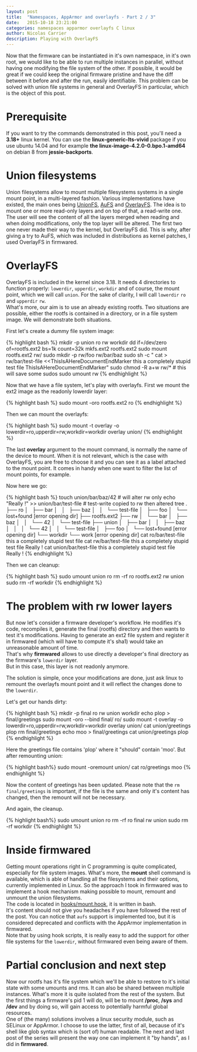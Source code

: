 ```yaml
---
layout: post
title:  "Namespaces, AppArmor and overlayfs - Part 2 / 3"
date:   2015-10-18 23:21:00
categories: namespaces apparmor overlayfs C linux
author: Nicolas Carrier
description: Playing with OverlayFS
---
```


Now that the firmware can be instantiated in it's own namespace, in it's own
root, we would like to be able to run multiple instances in parallel, without
having one modifying the file system of the other.
If possible, it would be great if we could keep the original firmware pristine
and have the diff between it before and after the run, easily identifiable.
This problem can be solved with union file systems in general and OverlayFS in
particular, which is the object of this post.

# Prerequisite

If you want to try the commands demonstrated in this post, you'll need a
**3.18+** linux kernel.
You can use the **linux-generic-lts-vivid** package if you use ubuntu 14.04 and
for example **the linux-image-4.2.0-0.bpo.1-amd64** on debian 8 from
**jessie-backports**.  

# Union filesystems

Union filesystems allow to mount multiple filesystems systems in a single mount
point, in a multi-layered fashion.
Various implementations have existed, the main ones being [UnionFS][unionfs],
[AuFS][aufs] and [OverlayFS][overlayfs].
The idea is to mount one or more read-only layers and on top of that, a
read-write one.
The user will see the content of all the layers merged when reading and when
doing modifications, only the top layer will be altered.
The first two one never made their way to the kernel, but OverlayFS did.
This is why, after giving a try to AuFS, which was included in distributions as
kernel patches, I used OverlayFS in firmwared.

# OverlayFS

OverlayFS is included in the kernel since 3.18.
It needs 4 directories to function properly: `lowerdir`, `upperdir`, `workdir`
and of course, the mount point, which we will call `union`.
For the sake of clarity, I will call `lowerdir` `ro` and `upperdir` `rw`.  
What's more, our aim is to use an already existing rootfs.
Two situations are possible, either the rootfs is contained in a directory, or
in a file system image.
We will demonstrate both situations.

First let's create a dummy file system image:

{% highlight bash %}
mkdir -p union ro rw workdir
dd if=/dev/zero of=rootfs.ext2 bs=1k count=32k
mkfs.ext2 rootfs.ext2 
sudo mount rootfs.ext2 rw/
sudo mkdir -p rw/foo rw/bar/baz
sudo sh -c " cat > rw/bar/test-file <<ThisIsAHereDocumentEndMarker
this a completely stupid test file
ThisIsAHereDocumentEndMarker"
sudo chmod -R a+w rw/* # this will save some sudos
sudo umount rw
{% endhighlight %}

Now that we have a file system, let's play with overlayfs.
First we mount the ext2 image as the readonly lowerdir layer:

{% highlight bash %}
sudo mount -oro rootfs.ext2 ro
{% endhighlight %}

Then we can mount the overlayfs:

{% highlight bash %}
sudo mount -t overlay -o lowerdir=ro,upperdir=rw,workdir=workdir overlay union/
{% endhighlight %}

The last **overlay** argument to the mount command, is normally the name of the
device to mount.
When it is not relevant, which is the case with OverlayFS, you are free to
choose it and you can see it as a label attached to the mount point.
It comes in handy when one want to filter the list of mount points, for example.

Now here we go:

{% highlight bash %}
touch union/bar/baz/42 # will alter rw only
echo "Really !" >> union/bar/test-file # test-write copied to rw then altered
tree
  .
  ├── ro
  │   ├── bar
  │   │   ├── baz
  │   │   └── test-file
  │   ├── foo
  │   └── lost+found [error opening dir]
  ├── rootfs.ext2
  ├── rw
  │   └── bar
  │       ├── baz
  │       │   └── 42
  │       └── test-file
  ├── union
  │   ├── bar
  │   │   ├── baz
  │   │   │   └── 42
  │   │   └── test-file
  │   ├── foo
  │   └── lost+found [error opening dir]
  └── workdir
      └── work [error opening dir]
cat ro/bar/test-file 
  this a completely stupid test file
cat rw/bar/test-file 
  this a completely stupid test file
  Really !
cat union/bar/test-file 
  this a completely stupid test file
  Really !
{% endhighlight %}

Then we can cleanup:

{% highlight bash %}
sudo umount union ro
rm -rf ro rootfs.ext2 rw union
sudo rm -rf workdir
{% endhighlight %}

# The problem with rw lower layers

But now let's consider a firmware developer's workflow.
He modifies it's code, recompiles it, generate the final (rootfs) directory and
then wants to test it's modifications.
Having to generate an ext2 file system and register it in firmwared (which
will have to compute it's sha1) would take an unreasonable amount of time.  
That's why **firmwared** allows to use directly a developer's final directory as
the firmware's `lowerdir` layer.  
But in this case, this layer is not readonly anymore.

The solution is simple, once your modifications are done, just ask linux to
remount the overlayfs mount point and it will reflect the changes done to the
`lowerdir`.

Let's get our hands dirty:

{% highlight bash %}
mkdir -p final ro rw union workdir
echo plop > final/greetings
sudo mount -oro --bind final/ ro/
sudo mount -t overlay -o lowerdir=ro,upperdir=rw,workdir=workdir overlay union/
cat union/greetings
  plop
rm final/greetings
echo moo > final/greetings
cat union/greetings
  plop
{% endhighlight %}

Here the greetings file contains 'plop' where it "should" contain 'moo'.
But after remounting union:

{% highlight bash%}
sudo mount -oremount union/
cat ro/greetings 
  moo
{% endhighlight %}

Now the content of greetings has been updated.
Please note that the `rm final/greetings` is important, if the file is the same
and only it's content has changed, then the remount will not be necessary.

And again, the cleanup.

{% highlight bash%}
sudo umount union ro
rm -rf ro final rw union
sudo rm -rf workdir
{% endhighlight %}

# Inside firmwared

Getting mount operations right in C programming is quite complicated, especially
for file system images.
What's more, the **mount** shell command is available, which is able of handling
all the filesystems and their options, currently implemented in Linux.
So the approach I took in firmwared was to implement a hook mechanism making
possible to mount, remount and unmount the union filesystems.  
The code is located in [hooks/mount.hook][mount_hook], it is written in bash.  
It's content should not give you headaches if you have followed the rest of the
post.
You can notice that `aufs` support is implemented too, but it is considered
deprecated and conflicts with the AppArmor implementation in firmwared.  
Note that by using hook scripts, it is really easy to add the support for other
file systems for the `lowerdir`, without firmwared even being aware of them.

# Partial conclusion and next step

Now our rootfs has it's file system which we'll be able to restore to it's
initial state with some umounts and rms.
It can also be shared between multiple instances.
What's more it is quite isolated from the rest of the system.
But the first things a firmware's pid 1 will do, will be to mount **/proc**,
**/sys** and **/dev** and by doing so, will gain access to potentially harmful
global resources.  
One of (the many) solutions involves a linux security module, such as SELinux or
AppArmor.
I choose to use the latter, first of all, because of it's shell like glob syntax
which is (sort of) human readable.
The next and last post of the series will present the way one can implement it
"by hands", as I did in **firmwared**.

[aufs]: http://aufs.sourceforge.net/
[mount_hook]: https://github.com/Parrot-Developers/firmwared/blob/1be7f6f45f987fe43dd058021d67e6c7f21a5d39/hooks/mount.hook
[overlayfs]: https://www.kernel.org/doc/Documentation/filesystems/overlayfs.txt
[unionfs]:http://unionfs.filesystems.org/ 
